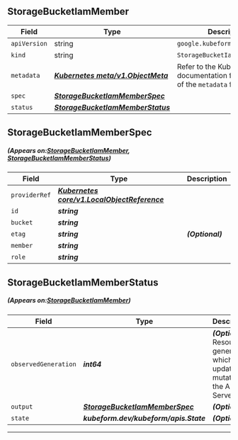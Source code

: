 ## StorageBucketIamMember
| Field | Type | Description |
| ------ | ----- | ----------- |
| `apiVersion` | string | `google.kubeform.com/v1alpha1` |
|    `kind` | string | `StorageBucketIamMember` |
| `metadata` | ***[Kubernetes meta/v1.ObjectMeta](https://kubernetes.io/docs/reference/generated/kubernetes-api/v1.13/#objectmeta-v1-meta)***|Refer to the Kubernetes API documentation for the fields of the `metadata` field.|
| `spec` | ***[StorageBucketIamMemberSpec](#StorageBucketIamMemberSpec)***||
| `status` | ***[StorageBucketIamMemberStatus](#StorageBucketIamMemberStatus)***||
## StorageBucketIamMemberSpec
##### (Appears on:[StorageBucketIamMember](#StorageBucketIamMember), [StorageBucketIamMemberStatus](#StorageBucketIamMemberStatus))
| Field | Type | Description |
| ------ | ----- | ----------- |
| `providerRef` | ***[Kubernetes core/v1.LocalObjectReference](https://kubernetes.io/docs/reference/generated/kubernetes-api/v1.13/#localobjectreference-v1-core)***||
| `id` | ***string***||
| `bucket` | ***string***||
| `etag` | ***string***| ***(Optional)*** |
| `member` | ***string***||
| `role` | ***string***||
## StorageBucketIamMemberStatus
##### (Appears on:[StorageBucketIamMember](#StorageBucketIamMember))
| Field | Type | Description |
| ------ | ----- | ----------- |
| `observedGeneration` | ***int64***| ***(Optional)*** Resource generation, which is updated on mutation by the API Server.|
| `output` | ***[StorageBucketIamMemberSpec](#StorageBucketIamMemberSpec)***| ***(Optional)*** |
| `state` | ***kubeform.dev/kubeform/apis.State***| ***(Optional)*** |
---
